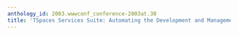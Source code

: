 ```yaml
---
anthology_id: 2003.wwwconf_conference-2003at.30
title: 'TSpaces Services Suite: Automating the Development and Management of Web Services'
---
```

